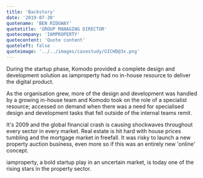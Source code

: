 ```yaml
---
title: 'Backstory'
date: '2019-07-30'
quotename: 'BEN RIDGWAY'
quotetitle: 'GROUP MANAGING DIRECTOR'
quotecompany: 'IAMPROPERTY'
quotecontent: 'Quote content'
quoteleft: false
quoteimage: '../../images/casestudy/GICHD@3x.png'
---
```


During the startup phase, Komodo provided a complete design and development solution as iamproperty had no in-house resource to deliver the digital product.

As the organisation grew, more of the design and development was handled by a growing in-house team and Komodo took on the role of a specialist resource; accessed on demand when there was a need for specialised design and development tasks that fell outside of the internal teams remit.

It's 2009 and the global financial crash is causing shockwaves throughout every sector in every market. Real estate is hit hard with house prices tumbling and the mortgage market in freefall. It was risky to launch a new property auction business, even more so if this was an entirely new 'online' concept.

iamproperty, a bold startup play in an uncertain market, is today one of the rising stars in the property sector.
